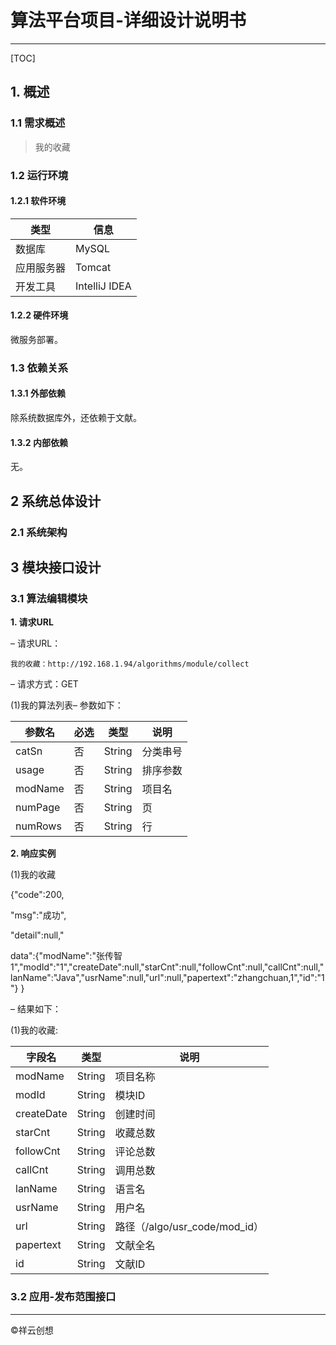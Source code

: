 # 算法平台项目-详细设计说明书

------

[TOC]

## 1. 概述
### 1.1 需求概述
> 我的收藏

### 1.2 运行环境
#### 1.2.1 软件环境

|类型|信息|
|-----  |-----|
|数据库|MySQL|
|应用服务器|Tomcat|
|开发工具|IntelliJ IDEA|

#### 1.2.2 硬件环境
微服务部署。
### 1.3 依赖关系
#### 1.3.1 外部依赖

除系统数据库外，还依赖于文献。
#### 1.3.2 内部依赖
无。

## 2 系统总体设计
### 2.1	系统架构

## 3 模块接口设计
### 3.1	算法编辑模块
**1. 请求URL**

–	请求URL：

    我的收藏：http://192.168.1.94/algorithms/module/collect

–	请求方式：GET


(1)我的算法列表–	参数如下：

|参数名|必选|类型|说明|
|-----  |----- |----- |-----   |
|catSn |否  |String | 分类串号|
|usage |否  |String | 排序参数|
|modName |否  |String | 项目名|
|numPage |否  |String | 页|
|numRows |否  |String | 行|

**2. 响应实例**

(1)我的收藏

 {"code":200,
 
 "msg":"成功",
 
 "detail":null,"
 
 data":{"modName":"张传智1","modId":"1","createDate":null,"starCnt":null,"followCnt":null,"callCnt":null,"lanName":"Java","usrName":null,"url":null,"papertext":"zhangchuan,1","id":"1"}
 }

–	结果如下：

(1)我的收藏:

|字段名|类型|说明|
|-----  |----- |-----   |
|modName |String | 项目名称|
|modId |String | 模块ID|
|createDate |String | 创建时间|
|starCnt |String | 收藏总数|
|followCnt |String | 评论总数|
|callCnt |String | 调用总数|
|lanName |String | 语言名|
|usrName |String | 用户名|
|url |String | 路径（/algo/usr_code/mod_id）|
|papertext |String | 文献全名|
|id |String | 文献ID|

### 3.2	应用-发布范围接口

------

&copy;祥云创想






